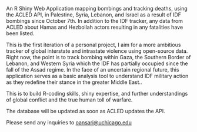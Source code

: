 An R Shiny Web Application mapping bombings and tracking deaths, using the ACLED API, in Palestine, Syria, Lebanon, and Israel as a result of IDF bombings since October 7th. In addition to the IDF tracker, any data from ACLED about Hamas and Hezbollah actors resulting in any fatalities have been listed.

This is the first iteration of a personal project, I aim for a more ambitious tracker of global interstate and intrastate violence using open-source data. Right now, the point is to track bombing within Gaza, the Southern Border of Lebanon, and Western Syria which the IDF has partially occupied since the fall of the Assad regime. In the face of an uncertain regional future, this application serves as a basic analysis tool to understand IDF military action as they redefine their stance in the greater Middle East..

This is to build R-coding skills, shiny expertise, and further understandings of global conflict and the true human toll of warfare.

The database will be updated as soon as ACLED updates the API.

Please send any inquiries to oansari@uchicago.edu

